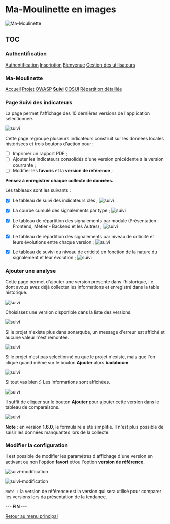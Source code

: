 # Ma-Moulinette en images

![Ma-Moulinette](/documentation/ressources/home-000.jpg)

## TOC

### Authentification

[Authentification](/documentation/authentification.md)
[Inscription](/documentation/inscription.md)
[Bienvenue]((/documentation/bienvenue.md))
[Gestion des utilisateurs](utilisateur.md)

### Ma-Moulinette

[Accueil](/documentation/accueil.md)
[Projet](/documentation/projet.md)
[OWASP](/documentation/owasp.md)
[**Suivi**](/documentation/suivi.md)
[COSUI](/documentation/cosui.md)
[Répartition détaillée](/documentation/repartition_details.md)

### Page Suivi des indicateurs

La page permet l'affichage des 10 dernières versions de l'application sélectionnée.

![suivi](/documentation/ressources/suivi-001.jpg)

Cette page regroupe plusieurs indicateurs construit sur les données locales historisées et  trois boutons  d'action pour :

- [ ] Imprimer un rapport PDF ;
- [ ] Ajouter les indicateurs consolidés d'une version précédente à la version courrante ;
- [ ] Modifier les **favoris** et la **version de référence** ;

**Pensez à enregistrer  chaque collecte de données.**

Les tableaux sont les suivants :

- [x] Le tableau de suivi des indicateurs clés ;
![suivi](/documentation/ressources/suivi-002.jpg)

- [x] La courbe cumulé des signalements par type ;
![suivi](/documentation/ressources/suivi-003.jpg)

- [x] Le tableau de répartition des signalements par module (Présentation - Frontend, Métier - Backend et les Autres) ;
![suivi](/documentation/ressources/suivi-004.jpg)

- [x] Le tableau de répartition des signalements par niveau de criticité et leurs évolutions entre chaque version ;
![suivi](/documentation/ressources/suivi-005.jpg)

- [X] Le tableau de suvivi du niveau de criticité en fonction de la nature du signalement et leur évolution ;
![suivi](/documentation/ressources/suivi-006.jpg)

### Ajouter une analyse

Cette page permet d'ajouter une version présente dans l'historique, i.e. dont avous avez déjà collecter les informations et enregistré dans la table historique.

![suivi](/documentation/ressources/suivi-ajout-001.jpg)

Choisissez une version disponible dans la liste des versions.

![suivi](/documentation/ressources/suivi-ajout-002.jpg)

Si le projet n'existe plus dans sonarqube, un message d'erreur est affiché et aucune valeur n'est remontée.

![suivi](/documentation/ressources/suivi-ajout-003.jpg)

Si le projet n'est pas selectionné ou que le projet n'existe, mais que l'on clique quand même sur le bouton **Ajouter** alors **badaboum**.

![suivi](/documentation/ressources/suivi-ajout-004.jpg)

Si tout vas bien :) Les informations sont affichées.

![suivi](/documentation/ressources/suivi-ajout-005.jpg)

Il suffit de cliquer sur le bouton **Ajouter** pour ajouter cette version dans le tableau de comparaisons.

![suivi](/documentation/ressources/suivi-ajout-006.jpg)

**Note** : en version **1.6.0**, le formulaire a été simplifié. Il n'est plus possible de saisir les données manquantes lors de la collecte.

### Modifier la configuration

Il est possible de modifier les paramètres d'affichage d'une version en activant ou non l'option **favori** et/ou l'option **version de référence**.

![suivi-modification](/documentation/ressources/suivi-modification-001.jpg)

![suivi-modification](/documentation/ressources/suivi-modification-002.jpg)

`Note :` la version de référence est la version qui sera utilisé pour comparer les versions lors da présentation de la tendance.

-**-- FIN --**-

[Retour au menu principal](/README.md)
